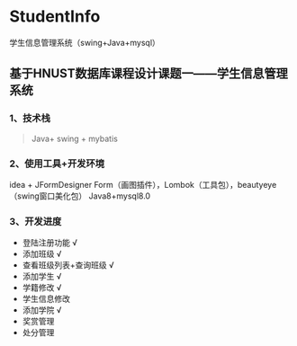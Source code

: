 # StudentInfo
学生信息管理系统（swing+Java+mysql）

## 基于HNUST数据库课程设计课题一——学生信息管理系统
### 1、技术栈
> Java+ swing + mybatis

### 2、使用工具+开发环境
  idea + JFormDesigner Form（画图插件），Lombok（工具包），beautyeye（swing窗口美化包）
 Java8+mysql8.0

### 3、开发进度
- 登陆注册功能  &radic;
- 添加班级 &radic;
- 查看班级列表+查询班级 &radic;
- 添加学生 &radic;
- 学籍修改 &radic;
- 学生信息修改
- 添加学院 &radic;
- 奖赏管理
- 处分管理

